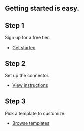 <TitleBlock slots="heading" theme="light" className="titleBlock-align-left getting-started-title" />

## Getting started is easy.

<TextBlock slots="heading, text, buttons" width="33%" theme="light" className="align-left horizontal-align ms-step-one" headerElementType="h2" />

## Step 1

Sign up for a free tier.

- [Get started](https://www.adobe.com/go/powerautomate_getstarted)

<TextBlock slots="heading, text, buttons" width="33%" theme="light" variantsTypePrimary='secondary' variantStyleFill = "outline"  className="align-left horizontal-align ms-step-two" headerElementType="h2" />

## Step 2

Set up the connector.

- [View instructions](https://helpx.adobe.com/document-cloud/help/pdf-connector-for-microsoft-power-automate.html)

<TextBlock slots="heading, text, buttons" width="33%" theme="light" variantsTypePrimary='secondary' variantStyleFill = "outline"  className="align-left horizontal-align ms-step-three" headerElementType="h2" />

## Step 3

Pick a template to customize.

- [Browse templates](https://powerautomate.microsoft.com/en-US/connectors/details/shared_adobepdftools/adobe-pdf-services/)
